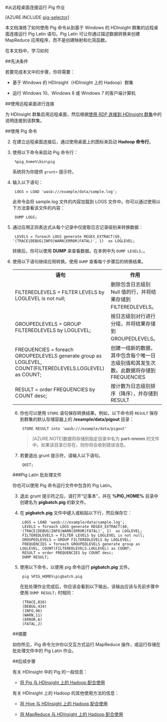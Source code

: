 <properties
   pageTitle="在 HDInsight 中将 Pig 与远程桌面配合使用 | Azure"
   description="了解如何使用 Pig 命令从到基于 Windows 的 HDInsight Hadoop 群集的远程桌面连接运行 Pig Latin 语句。"
   services="hdinsight"
   documentationCenter=""
   authors="Blackmist"
   manager="paulettm"
   editor="cgronlun"
	tags="azure-portal"/>

<tags
	ms.service="hdinsight"
	ms.date="04/22/2016"
	wacn.date="06/29/2016"/>

#从远程桌面连接运行 Pig 作业

[AZURE.INCLUDE [pig-selector](../includes/hdinsight-selector-use-pig.md)]

本文档演练了如何使用 Pig 命令从到基于 Windows 的 HDInsight 群集的远程桌面连接运行 Pig Latin 语句。Pig Latin 可让你通过描述数据转换来创建 MapReduce 应用程序，而不是创建映射和化简函数。

在本文档中，学习如何

##<a id="prereq"></a>先决条件

若要完成本文中的步骤，你将需要：

* 基于 Windows 的 HDInsight（HDInsight 上的 Hadoop）群集

* 运行 Windows 10、Windows 8 或 Windows 7 的客户端计算机

##<a id="connect"></a>使用远程桌面进行连接

为 HDInsight 群集启用远程桌面，然后根据[使用 RDP 连接到 HDInsight 群集](/documentation/articles/hdinsight-administer-use-management-portal-v1/#rdp)中的说明连接到该群集。

##<a id="pig"></a>使用 Pig 命令

2. 在建立远程桌面连接后，通过使用桌面上的图标来启动 **Hadoop 命令行**。

2. 使用以下命令来启动 Pig 命令行：

		%pig_home%\bin\pig

	系统将为你提供 `grunt>` 提示符。

3. 输入以下语句：

		LOGS = LOAD 'wasb:///example/data/sample.log';

	此命令会将 sample.log 文件的内容加载到 LOGS 文件中。你可以通过使用以下方法查看该文件的内容：

		DUMP LOGS;

4. 通过应用正则表达式从每个记录中仅提取日志记录级别来转换数据：

		LEVELS = foreach LOGS generate REGEX_EXTRACT($0, '(TRACE|DEBUG|INFO|WARN|ERROR|FATAL)', 1)  as LOGLEVEL;

	转换后，你可以使用 **DUMP** 来查看数据。在本例中为 `DUMP LEVELS;`。

5. 使用以下语句继续应用转换。使用 `DUMP` 查看每个步骤后的转换结果。

	<table>
<tr>
<th>语句</th><th>作用</th>
</tr>
<tr>
<td>FILTEREDLEVELS = FILTER LEVELS by LOGLEVEL is not null;</td><td>删除包含日志级别 Null 值的行，并将结果存储到 FILTEREDLEVELS。</td>
</tr>
<tr>
<td>GROUPEDLEVELS = GROUP FILTEREDLEVELS by LOGLEVEL;</td><td>按日志级别对行进行分组，并将结果存储到 GROUPEDLEVELS。</td>
</tr>
<tr>
<td>FREQUENCIES = foreach GROUPEDLEVELS generate group as LOGLEVEL, COUNT(FILTEREDLEVELS.LOGLEVEL) as COUNT;</td><td>创建一组新的数据，其中包含每个唯一日志级别值和其发生次数。此数据将存储到 FREQUENCIES</td>
</tr>
<tr>
<td>RESULT = order FREQUENCIES by COUNT desc;</td><td>按计数为日志级别排序（降序），并存储到 RESULT</td>
</tr>
</table>

6. 你也可以使用 `STORE` 语句保存转换结果。例如，以下命令将 `RESULT` 保存到群集的默认存储容器上的 **/example/data/pigout** 目录：

		STORE RESULT into 'wasb:///example/data/pigout'

	> [AZURE.NOTE]数据将存储到指定目录中名为 **part-nnnnn** 的文件中。如果该目录已存在，则你将会收到错误消息。

7. 若要退出 grunt 提示符，请输入以下语句。

		QUIT;

###Pig Latin 批处理文件

你也可以使用 Pig 命令运行文件中包含的 Pig Latin。

3. 退出 grunt 提示符之后，请打开“记事本”，并在 **%PIG_HOME%** 目录中创建名为 **pigbatch.pig** 的新文件。

4. 在 **pigbatch.pig** 文件中键入或粘贴以下行，然后保存它：

		LOGS = LOAD 'wasb:///example/data/sample.log';
		LEVELS = foreach LOGS generate REGEX_EXTRACT($0, '(TRACE|DEBUG|INFO|WARN|ERROR|FATAL)', 1)  as LOGLEVEL;
		FILTEREDLEVELS = FILTER LEVELS by LOGLEVEL is not null;
		GROUPEDLEVELS = GROUP FILTEREDLEVELS by LOGLEVEL;
		FREQUENCIES = foreach GROUPEDLEVELS generate group as LOGLEVEL, COUNT(FILTEREDLEVELS.LOGLEVEL) as COUNT;
		RESULT = order FREQUENCIES by COUNT desc;
		DUMP RESULT;

5. 使用以下命令，以使用 pig 命令运行 **pigbatch.pig** 文件。

		pig %PIG_HOME%\pigbatch.pig

	在批处理作业完成后，你应该会看到以下输出，该输出应该与先前步骤中使用 `DUMP RESULT;` 时相同：

		(TRACE,816)
		(DEBUG,434)
		(INFO,96)
		(WARN,11)
		(ERROR,6)
		(FATAL,2)

##<a id="summary"></a>摘要

如你所见，Pig 命令允许你以交互方式运行 MapReduce 操作，或运行存储在批处理文件中的 Pig Latin 作业。

##<a id="nextsteps"></a>后续步骤

有关 HDInsight 中的 Pig 的一般信息：

* [将 Pig 与 HDInsight 上的 Hadoop 配合使用](/documentation/articles/hdinsight-use-pig/)

有关 HDInsight 上的 Hadoop 的其他使用方法的信息：

* [将 Hive 与 HDInsight 上的 Hadoop 配合使用](/documentation/articles/hdinsight-use-hive/)

* [将 MapReduce 与 HDInsight 上的 Hadoop 配合使用](/documentation/articles/hdinsight-use-mapreduce/)

<!---HONumber=71-->